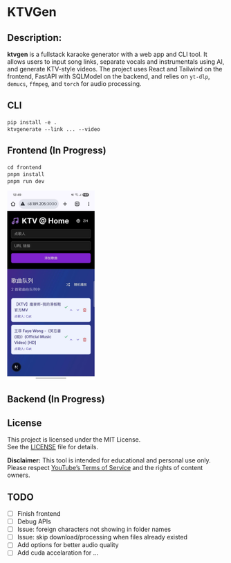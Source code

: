 # KTVGen

## Description:

**ktvgen** is a fullstack karaoke generator with a web app and CLI tool. It allows users to input song links, separate vocals and instrumentals using AI, and generate KTV-style videos. The project uses React and Tailwind on the frontend, FastAPI with SQLModel on the backend, and relies on `yt-dlp`, `demucs`, `ffmpeg`, and `torch` for audio processing.

## CLI
```
pip install -e .
ktvgenerate --link ... --video
```

## Frontend (In Progress)
```
cd frontend
pnpm install
pnpm run dev
```
<img src="assets/demo_screenshot.jpg" alt="ktvgen frontend demo" style="max-width: 40%; height: auto;"/>

## Backend (In Progress)

## License

This project is licensed under the MIT License.  
See the [LICENSE](./LICENSE) file for details.

**Disclaimer:** This tool is intended for educational and personal use only.  
Please respect [YouTube’s Terms of Service](https://www.youtube.com/t/terms) and the rights of content owners.


## TODO
- [ ] Finish frontend
- [ ] Debug APIs
- [ ] Issue: foreign characters not showing in folder names
- [ ] Issue: skip download/processing when files already existed
- [ ] Add options for better audio quality
- [ ] Add cuda accelaration for 
...